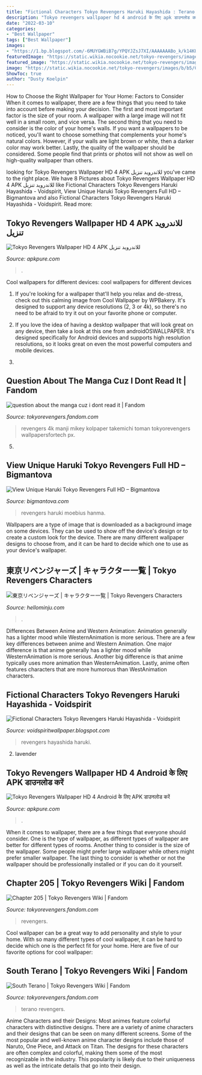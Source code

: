 ```yaml
---
title: "Fictional Characters Tokyo Revengers Haruki Hayashida : Terano Revengers"
description: "Tokyo revengers wallpaper hd 4 android के लिए apk डाउनलोड करें"
date: "2022-03-10"
categories:
- "Best Wallpaper"
tags: ["Best Wallpaper"]
images:
- "https://1.bp.blogspot.com/-6MUYGWBiB7g/YPQYJZsJ7XI/AAAAAAABo_k/k14KUMmkeXshbwwQA2Sdpf2Pm-z-4IYOgCLcBGAsYHQ/s1280/Hello%2BAnime%2B%2521%2B%2B%2528147%2529.jpg"
featuredImage: "https://static.wikia.nocookie.net/tokyo-revengers/images/b/b5/Chapter_205.png/revision/latest?cb=20210524220808"
featured_image: "https://static.wikia.nocookie.net/tokyo-revengers/images/3/31/South_Terano.png/revision/latest?cb=20210716202546"
image: "https://static.wikia.nocookie.net/tokyo-revengers/images/b/b5/Chapter_205.png/revision/latest?cb=20210524220808"
ShowToc: true
author: "Dusty Koelpin"
---
```



How to Choose the Right Wallpaper for Your Home: Factors to Consider
When it comes to wallpaper, there are a few things that you need to take into account before making your decision. The first and most important factor is the size of your room. A wallpaper with a large image will not fit well in a small room, and vice versa. 
The second thing that you need to consider is the color of your home's walls. If you want a wallpapers to be noticed, you'll want to choose something that complements your home's natural colors. However, if your walls are light brown or white, then a darker color may work better. 
Lastly, the quality of the wallpaper should be considered. Some people find that prints or photos will not show as well on high-quality wallpaper than others.

	

		
looking for Tokyo Revengers Wallpaper HD 4 APK للاندرويد تنزيل you've came to the right place. We have 8 Pictures about Tokyo Revengers Wallpaper HD 4 APK للاندرويد تنزيل like Fictional Characters Tokyo Revengers Haruki Hayashida - Voidspirit, View Unique Haruki Tokyo Revengers Full HD – Bigmantova and also Fictional Characters Tokyo Revengers Haruki Hayashida - Voidspirit. Read more:
		
    
## Tokyo Revengers Wallpaper HD 4 APK للاندرويد تنزيل

<img loading=lazy src="https://image.winudf.com/v2/image1/Y29tLndhbGxwYXBlcnpzdG9yZXdhbGxwYXBlcnMudG9reW9yZXZlbmdlcnN3YWxscGFwZXJzX3NjcmVlbl85XzE2NDMyMTE1ODNfMDE4/screen-9.jpg?fakeurl=1&amp;type=.jpg" onerror="this.onerror=null;this.src='https://tse4.mm.bing.net/th?id=OIP.FjPyzzPh3OmlYuXCzvkIngHaO0&amp;pid=15.1';" alt="Tokyo Revengers Wallpaper HD 4 APK للاندرويد تنزيل">

_Source: apkpure.com_

>. 

	

Cool wallpapers for different devices:
cool wallpapers for different devices 

1. If you're looking for a wallpaper that'll help you relax and de-stress, check out this calming image from Cool Wallpaper by WPBakery. It's designed to support any device resolutions (2, 3 or 4k), so there's no need to be afraid to try it out on your favorite phone or computer.

2. If you love the idea of having a desktop wallpaper that will look great on any device, then take a look at this one from androidOSWALLPAPER. It's designed specifically for Android devices and supports high resolution resolutions, so it looks great on even the most powerful computers and mobile devices.

3.

    
## Question About The Manga Cuz I Dont Read It | Fandom

<img loading=lazy src="https://vignette.wikia.nocookie.net/tokyo-revengers/images/5/50/Wiki-background/revision/latest/scale-to-width/1280?cb=20200618185410" onerror="this.onerror=null;this.src='https://tse4.mm.bing.net/th?id=OIP.QjjrQV9at1ZTO7C20oPj1QHaEK&amp;pid=15.1';" alt="question about the manga cuz i dont read it | Fandom">

_Source: tokyorevengers.fandom.com_

>revengers 4k manji mikey kolpaper takemichi toman tokyorevengers wallpapersfortech px. 

	

5.

    
## View Unique Haruki Tokyo Revengers Full HD – Bigmantova

<img loading=lazy src="https://i.pinimg.com/originals/d1/85/5e/d1855efbca688df654cf5ba62e9b5de2.jpg" onerror="this.onerror=null;this.src='https://tse3.mm.bing.net/th?id=OIP.7V4rqwV5d5DozeaYiHIlwgHaHY&amp;pid=15.1';" alt="View Unique Haruki Tokyo Revengers Full HD – Bigmantova">

_Source: bigmantova.com_

>revengers haruki moebius hanma. 

	

Wallpapers are a type of image that is downloaded as a background image on some devices. They can be used to show off the device's design or to create a custom look for the device. There are many different wallpaper designs to choose from, and it can be hard to decide which one to use as your device's wallpaper.

    
## 東京リベンジャーズ | キャラクター一覧 | Tokyo Revengers Characters

<img loading=lazy src="https://1.bp.blogspot.com/-6MUYGWBiB7g/YPQYJZsJ7XI/AAAAAAABo_k/k14KUMmkeXshbwwQA2Sdpf2Pm-z-4IYOgCLcBGAsYHQ/s1280/Hello%2BAnime%2B%2521%2B%2B%2528147%2529.jpg" onerror="this.onerror=null;this.src='https://tse4.mm.bing.net/th?id=OIP.tH9us9tS5LCx7faoXxtQbgHaEK&amp;pid=15.1';" alt="東京リベンジャーズ | キャラクター一覧 | Tokyo Revengers Characters">

_Source: hellominju.com_

>. 

	

Differences Between Anime and Western Animation: Animation generally has a lighter mood while WesternAnimation is more serious.
There are a few key differences between anime and Western Animation. One major difference is that anime generally has a lighter mood while WesternAnimation is more serious. Another big difference is that anime typically uses more animation than WesternAnimation. Lastly, anime often features characters that are more humorous than WestAnimation characters.

    
## Fictional Characters Tokyo Revengers Haruki Hayashida - Voidspirit

<img loading=lazy src="https://s1.zerochan.net/Hayashida.Haruki.600.3252571.jpg" onerror="this.onerror=null;this.src='https://tse3.mm.bing.net/th?id=OIP.qfPrC4LlqjeY-l6_vLUcngHaNo&amp;pid=15.1';" alt="Fictional Characters Tokyo Revengers Haruki Hayashida - Voidspirit">

_Source: voidspiritwallpaper.blogspot.com_

>revengers hayashida haruki. 

	

2. lavender 

    
## Tokyo Revengers Wallpaper HD 4 Android के लिए APK डाउनलोड करें

<img loading=lazy src="https://image.winudf.com/v2/image1/Y29tLndhbGxwYXBlcnpzdG9yZXdhbGxwYXBlcnMudG9reW9yZXZlbmdlcnN3YWxscGFwZXJzX3NjcmVlbl8zXzE2NDMyMTE1NzdfMDE1/screen-3.jpg?fakeurl=1&amp;type=.jpg" onerror="this.onerror=null;this.src='https://tse4.mm.bing.net/th?id=OIP.03QxrVwg58wG_9s6tO9LCgHaO0&amp;pid=15.1';" alt="Tokyo Revengers Wallpaper HD 4 Android के लिए APK डाउनलोड करें">

_Source: apkpure.com_

>. 

	

When it comes to wallpaper, there are a few things that everyone should consider. One is the type of wallpaper, as different types of wallpaper are better for different types of rooms. Another thing to consider is the size of the wallpaper. Some people might prefer large wallpaper while others might prefer smaller wallpaper. The last thing to consider is whether or not the wallpaper should be professionally installed or if you can do it yourself.

    
## Chapter 205 | Tokyo Revengers Wiki | Fandom

<img loading=lazy src="https://static.wikia.nocookie.net/tokyo-revengers/images/b/b5/Chapter_205.png/revision/latest?cb=20210524220808" onerror="this.onerror=null;this.src='https://tse1.mm.bing.net/th?id=OIP.3AefvnvPMfQmRnCY-S9sfAHaKn&amp;pid=15.1';" alt="Chapter 205 | Tokyo Revengers Wiki | Fandom">

_Source: tokyorevengers.fandom.com_

>revengers. 

	

Cool wallpaper can be a great way to add personality and style to your home. With so many different types of cool wallpaper, it can be hard to decide which one is the perfect fit for your home. Here are five of our favorite options for cool wallpaper: 

    
## South Terano | Tokyo Revengers Wiki | Fandom

<img loading=lazy src="https://static.wikia.nocookie.net/tokyo-revengers/images/3/31/South_Terano.png/revision/latest?cb=20210716202546" onerror="this.onerror=null;this.src='https://tse2.mm.bing.net/th?id=OIP.ujKYLNz_nNFU2AFp2-htVAHaLU&amp;pid=15.1';" alt="South Terano | Tokyo Revengers Wiki | Fandom">

_Source: tokyorevengers.fandom.com_

>terano revengers. 

	

Anime Characters and their Designs: Most animes feature colorful characters with distinctive designs.
There are a variety of anime characters and their designs that can be seen on many different screens. Some of the most popular and well-known anime character designs include those of Naruto, One Piece, and Attack on Titan. The designs for these characters are often complex and colorful, making them some of the most recognizable in the industry. This popularity is likely due to their uniqueness as well as the intricate details that go into their design.

